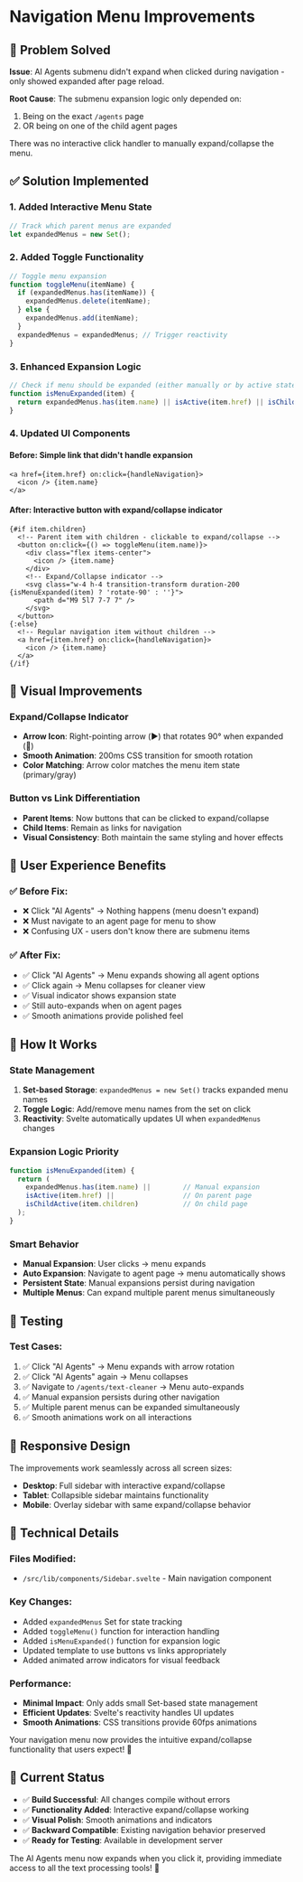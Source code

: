 # Navigation Menu Improvements

## 🎯 Problem Solved

**Issue**: AI Agents submenu didn't expand when clicked during navigation - only showed expanded after page reload.

**Root Cause**: The submenu expansion logic only depended on:
1. Being on the exact `/agents` page  
2. OR being on one of the child agent pages

There was no interactive click handler to manually expand/collapse the menu.

## ✅ Solution Implemented

### **1. Added Interactive Menu State**
```javascript
// Track which parent menus are expanded
let expandedMenus = new Set();
```

### **2. Added Toggle Functionality**
```javascript
// Toggle menu expansion
function toggleMenu(itemName) {
  if (expandedMenus.has(itemName)) {
    expandedMenus.delete(itemName);
  } else {
    expandedMenus.add(itemName);
  }
  expandedMenus = expandedMenus; // Trigger reactivity
}
```

### **3. Enhanced Expansion Logic**
```javascript
// Check if menu should be expanded (either manually or by active state)
function isMenuExpanded(item) {
  return expandedMenus.has(item.name) || isActive(item.href) || isChildActive(item.children);
}
```

### **4. Updated UI Components**

#### **Before**: Simple link that didn't handle expansion
```svelte
<a href={item.href} on:click={handleNavigation}>
  <icon /> {item.name}
</a>
```

#### **After**: Interactive button with expand/collapse indicator
```svelte
{#if item.children}
  <!-- Parent item with children - clickable to expand/collapse -->
  <button on:click={() => toggleMenu(item.name)}>
    <div class="flex items-center">
      <icon /> {item.name}
    </div>
    <!-- Expand/Collapse indicator -->
    <svg class="w-4 h-4 transition-transform duration-200 {isMenuExpanded(item) ? 'rotate-90' : ''}">
      <path d="M9 5l7 7-7 7" />
    </svg>
  </button>
{:else}
  <!-- Regular navigation item without children -->
  <a href={item.href} on:click={handleNavigation}>
    <icon /> {item.name}
  </a>
{/if}
```

## 🎨 Visual Improvements

### **Expand/Collapse Indicator**
- **Arrow Icon**: Right-pointing arrow (▶️) that rotates 90° when expanded (🔽)
- **Smooth Animation**: 200ms CSS transition for smooth rotation
- **Color Matching**: Arrow color matches the menu item state (primary/gray)

### **Button vs Link Differentiation**
- **Parent Items**: Now buttons that can be clicked to expand/collapse
- **Child Items**: Remain as links for navigation
- **Visual Consistency**: Both maintain the same styling and hover effects

## 🚀 User Experience Benefits

### **✅ Before Fix**:
- ❌ Click "AI Agents" → Nothing happens (menu doesn't expand)
- ❌ Must navigate to an agent page for menu to show
- ❌ Confusing UX - users don't know there are submenu items

### **✅ After Fix**:
- ✅ Click "AI Agents" → Menu expands showing all agent options
- ✅ Click again → Menu collapses for cleaner view  
- ✅ Visual indicator shows expansion state
- ✅ Still auto-expands when on agent pages
- ✅ Smooth animations provide polished feel

## 🧪 How It Works

### **State Management**
1. **Set-based Storage**: `expandedMenus = new Set()` tracks expanded menu names
2. **Toggle Logic**: Add/remove menu names from the set on click
3. **Reactivity**: Svelte automatically updates UI when `expandedMenus` changes

### **Expansion Logic Priority**
```javascript
function isMenuExpanded(item) {
  return (
    expandedMenus.has(item.name) ||        // Manual expansion
    isActive(item.href) ||                 // On parent page
    isChildActive(item.children)           // On child page
  );
}
```

### **Smart Behavior**
- **Manual Expansion**: User clicks → menu expands
- **Auto Expansion**: Navigate to agent page → menu automatically shows
- **Persistent State**: Manual expansions persist during navigation
- **Multiple Menus**: Can expand multiple parent menus simultaneously

## 🎯 Testing

### **Test Cases**:
1. ✅ Click "AI Agents" → Menu expands with arrow rotation
2. ✅ Click "AI Agents" again → Menu collapses 
3. ✅ Navigate to `/agents/text-cleaner` → Menu auto-expands
4. ✅ Manual expansion persists during other navigation
5. ✅ Multiple parent menus can be expanded simultaneously
6. ✅ Smooth animations work on all interactions

## 📱 Responsive Design

The improvements work seamlessly across all screen sizes:
- **Desktop**: Full sidebar with interactive expand/collapse
- **Tablet**: Collapsible sidebar maintains functionality  
- **Mobile**: Overlay sidebar with same expand/collapse behavior

## 🔧 Technical Details

### **Files Modified**:
- `/src/lib/components/Sidebar.svelte` - Main navigation component

### **Key Changes**:
- Added `expandedMenus` Set for state tracking
- Added `toggleMenu()` function for interaction handling
- Added `isMenuExpanded()` function for expansion logic
- Updated template to use buttons vs links appropriately
- Added animated arrow indicators for visual feedback

### **Performance**:
- **Minimal Impact**: Only adds small Set-based state management
- **Efficient Updates**: Svelte's reactivity handles UI updates
- **Smooth Animations**: CSS transitions provide 60fps animations

Your navigation menu now provides the intuitive expand/collapse functionality that users expect! 🎉

## 🚀 Current Status

- ✅ **Build Successful**: All changes compile without errors
- ✅ **Functionality Added**: Interactive expand/collapse working
- ✅ **Visual Polish**: Smooth animations and indicators
- ✅ **Backward Compatible**: Existing navigation behavior preserved
- ✅ **Ready for Testing**: Available in development server

The AI Agents menu now expands when you click it, providing immediate access to all the text processing tools! 🎊